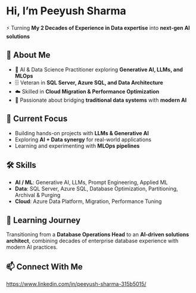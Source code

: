 # Hi, I’m Peeyush Sharma  

⚡ Turning **My 2 Decades of Experience in Data expertise** into **next-gen AI solutions**  

## 🚀 About Me  
- 🤖 AI & Data Science Practitioner exploring **Generative AI, LLMs, and MLOps**  
- 🗄️ Veteran in **SQL Server, Azure SQL, and Data Architecture**  
- ☁️ Skilled in **Cloud Migration & Performance Optimization**  
- 🌉 Passionate about bridging **traditional data systems** with **modern AI**  

## 🔭 Current Focus  
- Building hands-on projects with **LLMs & Generative AI**  
- Exploring **AI + Data synergy** for real-world applications  
- Learning and experimenting with **MLOps pipelines**  

## 🛠️ Skills  
- **AI / ML**: Generative AI, LLMs, Prompt Engineering, Applied ML  
- **Data**: SQL Server, Azure SQL, Database Optimization, Partitioning, Archival & Purging  
- **Cloud**: Azure Data Platform, Migration, Performance Tuning  

## 🌱 Learning Journey  
Transitioning from a **Database Operations Head** to an **AI-driven solutions architect**, combining decades of enterprise database experience with modern AI practices.  

## 📫 Connect With Me 
https://www.linkedin.com/in/peeyush-sharma-315b5015/

